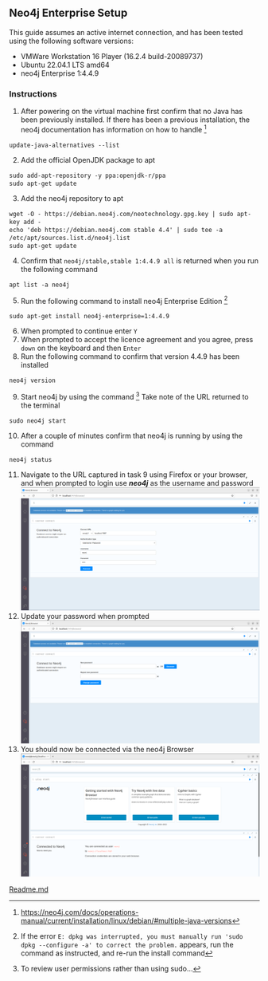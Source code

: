 ## Neo4j Enterprise Setup 
This guide assumes an active internet connection, and has been tested using the following software versions:
- VMWare Workstation 16 Player (16.2.4 build-20089737)
- Ubuntu 22.04.1 LTS amd64
- neo4j Enterprise 1:4.4.9

### Instructions

1. After powering on the virtual machine first confirm that no Java has been previously installed. If there has been a previous installation, the neo4j documentation has information on how to handle [^1] 
```shell
update-java-alternatives --list
```
2. Add the official OpenJDK package to apt
```shell
sudo add-apt-repository -y ppa:openjdk-r/ppa
sudo apt-get update
```
3. Add the neo4j repository to apt
```shell
wget -O - https://debian.neo4j.com/neotechnology.gpg.key | sudo apt-key add -
echo 'deb https://debian.neo4j.com stable 4.4' | sudo tee -a /etc/apt/sources.list.d/neo4j.list
sudo apt-get update
```
4. Confirm that ```neo4j/stable,stable 1:4.4.9 all``` is returned when you run the following command 
```shell
apt list -a neo4j
```
5. Run the following command to install neo4j Enterprise Edition [^2]
```shell
sudo apt-get install neo4j-enterprise=1:4.4.9
```
6. When prompted to continue enter ```Y```
7. When prompted to accept the licence agreement and you agree, press ```down``` on the keyboard and then ```Enter```
8. Run the following command to confirm that version 4.4.9 has been installed
```shell
neo4j version
```
9. Start neo4j by using the command [^3] Take note of the URL returned to the terminal
```shell
sudo neo4j start
```
10. After a couple of minutes confirm that neo4j is running by using the command
```shell
neo4j status
```
11. Navigate to the URL captured in task 9 using Firefox or your browser, and when prompted to login use ***neo4j*** as the username and password
![Login page](/assets/login.png)
12. Update your password when prompted
![Update password page](/assets/updatepassword.png)
13. You should now be connected via the neo4j Browser
![Connected](/assets/connected.png)

[Readme.md](/readme.md)

[^1]: https://neo4j.com/docs/operations-manual/current/installation/linux/debian/#multiple-java-versions
[^2]: If the error ```E: dpkg was interrupted, you must manually run 'sudo dpkg --configure -a' to correct the problem.``` appears, run the command as instructed, and re-run the install command
[^3]: To review user permissions rather than using sudo...